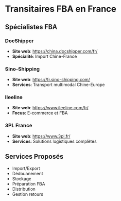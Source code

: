 # Transitaires FBA en France

## Spécialistes FBA
### DocShipper
- **Site web**: https://china.docshipper.com/fr/
- **Spécialité**: Import Chine-France

### Sino-Shipping
- **Site web**: https://fr.sino-shipping.com/
- **Services**: Transport multimodal Chine-Europe

### Ileeline
- **Site web**: https://www.ileeline.com/fr/
- **Focus**: E-commerce et FBA

### 3PL France
- **Site web**: https://www.3pl.fr/
- **Services**: Solutions logistiques complètes

## Services Proposés
- Import/Export
- Dédouanement
- Stockage
- Préparation FBA
- Distribution
- Gestion retours 